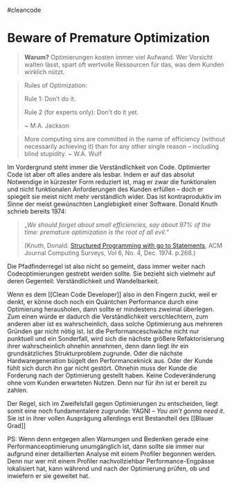 #cleancode 
# Beware of Premature Optimization

>**Warum?**
>Optimierungen kosten immer viel Aufwand. Wer Vorsicht walten lässt, spart oft wertvolle Ressourcen für das, was dem Kunden wirklich nützt.

> Rules of Optimization:
> 
> Rule 1: Don’t do it.
> 
> Rule 2 (for experts only): Don’t do it yet.
> 
> ~ M.A. Jackson

> More computing sins are committed in the name of efficiency (without necessarily achieving it) than for any other single reason – including blind stupidity. ~ W.A. Wulf

Im Vordergrund steht immer die Verständlichkeit von Code. Optimierter Code ist aber oft alles andere als lesbar. Indem er auf das absolut Notwendige in kürzester Form reduziert ist, mag er zwar die funktionalen und nicht funktionalen Anforderungen des Kunden erfüllen – doch er spiegelt sie meist nicht mehr verständlich wider. Das ist kontraproduktiv im Sinne der meist gewünschten Langlebigkeit einer Software. Donald Knuth schrieb bereits 1974: 
>„_We should forget about small efficiencies, say about 97% of the time: premature optimization is the root of all evil._“ 
>
>(Knuth, Donald. [Structured Programming with go to Statements](http://web.archive.org/web/20130803163743/http://pplab.snu.ac.kr/courses/adv_pl05/papers/p261-knuth.pdf), ACM Journal Computing Surveys, Vol 6, No. 4, Dec. 1974. p.268.)

Die Pfadfinderregel ist also nicht so gemeint, dass immer weiter nach Codeoptimierungen gestrebt werden sollte. Sie bezieht sich vielmehr auf deren Gegenteil: Verständlichkeit und Wandelbarkeit.

Wenn es dem [[Clean Code Developer]] also in den Fingern zuckt, weil er denkt, er könne doch noch ein Quäntchen Performance durch eine Optimierung herausholen, dann sollte er mindestens zweimal überlegen. Zum einen würde er dadurch die Verständlichkeit verschlechtern, zum anderen aber ist es wahrscheinlich, dass solche Optimierung aus mehreren Gründen gar nicht nötig ist. Ist die Performanceschwäche nicht nur punktuell und ein Sonderfall, wird sich die nächste größere Refaktorisierung ihrer wahrscheinlich ohnehin annehmen, denn dann liegt ihr ein grundsätzliches Strukturproblem zugrunde. Oder die nächste Hardwaregeneration bügelt den Performanceknick aus. Oder der Kunde fühlt sich durch ihn gar nicht gestört. Ohnehin muss der Kunde die Forderung nach der Optimierung gestellt haben. Keine Codeveränderung ohne vom Kunden erwarteten Nutzen. Denn nur für ihn ist er bereit zu zahlen.

Der Regel, sich im Zweifelsfall gegen Optimierungen zu entscheiden, liegt somit eine noch fundamentalere zugrunde: YAGNI – _You ain’t gonna need it_. Sie ist in ihrer vollen Ausprägung allerdings erst Bestandteil des [[Blauer Grad]]

PS: Wenn denn entgegen allen Warnungen und Bedenken gerade eine Performanceoptimierung unumgänglich ist, dann sollte sie immer nur aufgrund einer detaillierten Analyse mit einem Profiler begonnen werden. Denn nur wer mit einem Profiler nachvollziehbar Performance-Engpässe lokalisiert hat, kann während und nach der Optimierung prüfen, ob und inwiefern er sie geweitet hat.